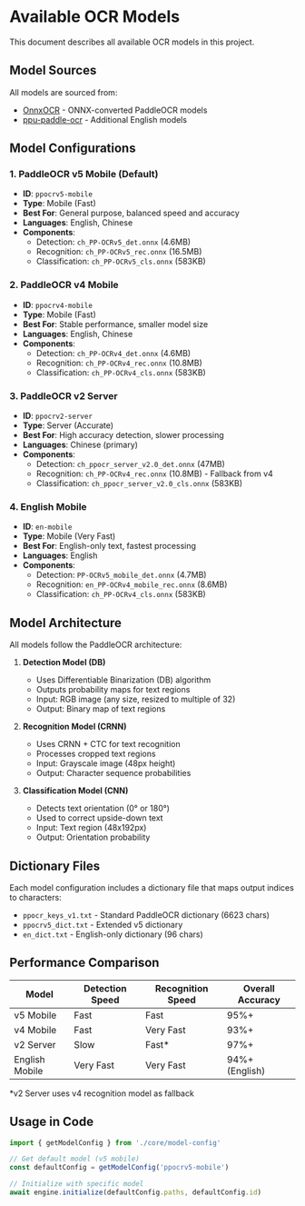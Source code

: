 # Available OCR Models

This document describes all available OCR models in this project.

## Model Sources

All models are sourced from:
- [OnnxOCR](https://github.com/jingsongliujing/OnnxOCR) - ONNX-converted PaddleOCR models
- [ppu-paddle-ocr](https://github.com/PT-Perkasa-Pilar-Utama/ppu-paddle-ocr) - Additional English models

## Model Configurations

### 1. PaddleOCR v5 Mobile (Default)
- **ID**: `ppocrv5-mobile`
- **Type**: Mobile (Fast)
- **Best For**: General purpose, balanced speed and accuracy
- **Languages**: English, Chinese
- **Components**:
  - Detection: `ch_PP-OCRv5_det.onnx` (4.6MB)
  - Recognition: `ch_PP-OCRv5_rec.onnx` (16.5MB)
  - Classification: `ch_PP-OCRv5_cls.onnx` (583KB)

### 2. PaddleOCR v4 Mobile
- **ID**: `ppocrv4-mobile`
- **Type**: Mobile (Fast)
- **Best For**: Stable performance, smaller model size
- **Languages**: English, Chinese
- **Components**:
  - Detection: `ch_PP-OCRv4_det.onnx` (4.6MB)
  - Recognition: `ch_PP-OCRv4_rec.onnx` (10.8MB)
  - Classification: `ch_PP-OCRv4_cls.onnx` (583KB)

### 3. PaddleOCR v2 Server
- **ID**: `ppocrv2-server`
- **Type**: Server (Accurate)
- **Best For**: High accuracy detection, slower processing
- **Languages**: Chinese (primary)
- **Components**:
  - Detection: `ch_ppocr_server_v2.0_det.onnx` (47MB)
  - Recognition: `ch_PP-OCRv4_rec.onnx` (10.8MB) - Fallback from v4
  - Classification: `ch_ppocr_server_v2.0_cls.onnx` (583KB)

### 4. English Mobile
- **ID**: `en-mobile`
- **Type**: Mobile (Very Fast)
- **Best For**: English-only text, fastest processing
- **Languages**: English
- **Components**:
  - Detection: `PP-OCRv5_mobile_det.onnx` (4.7MB)
  - Recognition: `en_PP-OCRv4_mobile_rec.onnx` (8.6MB)
  - Classification: `ch_PP-OCRv4_cls.onnx` (583KB)

## Model Architecture

All models follow the PaddleOCR architecture:

1. **Detection Model (DB)**
   - Uses Differentiable Binarization (DB) algorithm
   - Outputs probability maps for text regions
   - Input: RGB image (any size, resized to multiple of 32)
   - Output: Binary map of text regions

2. **Recognition Model (CRNN)**
   - Uses CRNN + CTC for text recognition
   - Processes cropped text regions
   - Input: Grayscale image (48px height)
   - Output: Character sequence probabilities

3. **Classification Model (CNN)**
   - Detects text orientation (0° or 180°)
   - Used to correct upside-down text
   - Input: Text region (48x192px)
   - Output: Orientation probability

## Dictionary Files

Each model configuration includes a dictionary file that maps output indices to characters:
- `ppocr_keys_v1.txt` - Standard PaddleOCR dictionary (6623 chars)
- `ppocrv5_dict.txt` - Extended v5 dictionary
- `en_dict.txt` - English-only dictionary (96 chars)

## Performance Comparison

| Model | Detection Speed | Recognition Speed | Overall Accuracy |
|-------|----------------|-------------------|------------------|
| v5 Mobile | Fast | Fast | 95%+ |
| v4 Mobile | Fast | Very Fast | 93%+ |
| v2 Server | Slow | Fast* | 97%+ |
| English Mobile | Very Fast | Very Fast | 94%+ (English) |

*v2 Server uses v4 recognition model as fallback

## Usage in Code

```typescript
import { getModelConfig } from './core/model-config'

// Get default model (v5 mobile)
const defaultConfig = getModelConfig('ppocrv5-mobile')

// Initialize with specific model
await engine.initialize(defaultConfig.paths, defaultConfig.id)
```